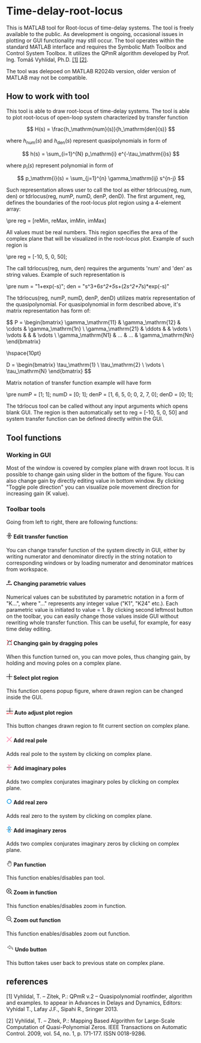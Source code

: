 # Time-delay-root-locus
This is MATLAB tool for Root-locus of time-delay systems.
The tool is freely available to the public. As development is ongoing, occasional issues in plotting or GUI functionality may still occur.
The tool operates within the standard MATLAB interface and requires the Symbolic Math Toolbox and Control System Toolbox. It utilizes the QPmR algorithm developed by Prof. Ing. Tomáš Vyhlídal, Ph.D. [[1]](#1) [[2]](#2).

The tool was delepoed on MATLAB R2024b version, older version of MATLAB may not be compatible.

## How to work with tool

This tool is able to draw root-locus of time-delay systems. The tool is able to plot root-locus of open-loop system characterized by transfer function

$$ H(s) = \frac{h_\mathrm{num}(s)}{h_\mathrm{den}(s)} $$

where $h_\mathrm{num}(s)$ and $h_\mathrm{den}(s)$ represent quasipolynomials in form of

$$ 
h(s) = \sum_{i=1}^{N} p_\mathrm{i} e^{-\tau_\mathrm{i}s}
$$

where $p_\mathrm{i}(s)$ represent polynomial in form of

$$
p_\mathrm{i}(s) = \sum_{j=1}^{n} \gamma_\mathrm{ij} s^{n-j}
$$

Such representation allows user to call the tool as either tdrlocus(reg, num, den) or tdrlocus(reg, numP, numD, denP, denD).
The first argument, reg, defines the boundaries of the root-locus plot region using a 4-element array:

\pre
reg = [reMin, reMax, imMin, imMax]
</pre>

All values must be real numbers. This region specifies the area of the complex plane that will be visualized in the root-locus plot.
Example of such region is

\pre
reg = [-10, 5, 0, 50];
</pre>

The call tdrlocus(reg, num, den) requires the arguments 'num' and 'den' as string values. Example of such representation is 

\pre
num = "1+exp(-s)";
den = "s^3+6*s^2+5*s+(2*s^2+7*s)*exp(-s)"
</pre>

The tdrlocus(reg, numP, numD, denP, denD) utilizes matrix representation of the quasipolynomial. For quasipolynomial in form described above, it's matrix representation has form of: 

$$
P =
\begin{bmatrix}
\gamma_\mathrm{11} & \gamma_\mathrm{12} & \cdots & \gamma_\mathrm{1n} \\
\gamma_\mathrm{21} & \ddots & & \vdots \\
\vdots & & & \vdots \\
\gamma_\mathrm{N1} & ... & ... & \gamma_\mathrm{Nn}
\end{bmatrix}

\hspace{10pt}

D =
\begin{bmatrix}
\tau_\mathrm{1}  \\
\tau_\mathrm{2} \\
\vdots \\
\tau_\mathrm{N}
\end{bmatrix}
$$

Matrix notation of transfer function example will have form

\pre
numP = [1; 1];
numD = [0; 1];
denP = [1, 6, 5, 0; 0, 2, 7, 0];
denD = [0; 1];
</pre>

The tdrlocus tool can be called without any input arguments which opens blank GUI. The region is then automatically set to reg = [-10, 5, 0, 50] and system transfer function can be defined directly within the GUI.

## Tool functions

### Working in GUI

Most of the window is covered by complex plane with drawn root locus. It is possible to change gain using slider in the bottom of the figure. You can also change gain by directly editing value in bottom window. By clicking "Toggle pole direction" you can visualize pole movement direction for increasing gain (K value).

### Toolbar tools
Going from left to right, there are following functions:

#### ![Edit transfer function](images/fraction2_icon.png) Edit transfer function 
You can change transfer function of the system directly in GUI, either by writing numerator and denominator directly in the string notation to corresponding windows or by loading numerator and denominator matrices from workspace.

#### ![Changing parametric values](images/var_param_icon.png) Changing parametric values 
Numerical values can be substituted by parametric notation in a form of "K...", where "..." represents any integer value ("K1", "K24" etc.). Each parametric value is initiated to value = 1. By clicking second leftmost button on the toolbar, you can easily change those values inside GUI without rewriting whole transfer function. This can be useful, for example, for easy time delay editing.

#### ![Changing gain by dragging poles](images/move_poles_icon.png) Changing gain by dragging poles 
When this function turned on, you can move poles, thus changing gain, by holding and moving poles on a complex plane.

#### ![Select plot region](images/region_icon_16px.png) Select plot region 
This function opens popup figure, where drawn region can be changed inside the GUI.

#### ![Auto adjust plot region](images/region_auto_icon_18px.png) Auto adjust plot region 
This button changes drawn region to fit current section on complex plane.

#### ![Add real pole](images/pole_icon.png) Add real pole 
Adds real pole to the system by clicking on complex plane.

#### ![Add imaginary poles](images/poles_icon.png) Add imaginary poles 
Adds two complex conjurates imaginary poles by clicking on complex plane.

#### ![Add real zero](images/zero_icon.png) Add real zero 
Adds real zero to the system by clicking on complex plane.

#### ![Add imaginary zeros](images/zeros_icon.png) Add imaginary zeros 
Adds two complex conjurates imaginary zeros by clicking on complex plane.

#### ![Pan function](images/pan_icon.png) Pan function 
This function enables/disables pan tool.

#### ![Zoom in function](images/zoom_in_icon.png) Zoom in function 
This function enables/disables zoom in function.

#### ![Zoom out function](images/zoom_out_icon.png) Zoom out function 
This function enables/disables zoom out function.

#### ![Undo button](images/undo_icon.png) Undo button 
This button takes user back to previous state on complex plane.

## references
<a id="1">[1]</a>
Vyhlídal, T. – Zítek, P.: QPmR v.2 – Quasipolynomial rootfinder, algorithm and examples. to appear in Advances in Delays and Dynamics, Editors: Vyhídal T., Lafay J.F., Sipahi R., Sringer 2013.

<a id="2">[2]</a>
Vyhlídal, T. – Zítek, P.: Mapping Based Algorithm for Large-Scale Computation of Quasi-Polynomial Zeros. IEEE Transactions on Automatic Control. 2009, vol. 54, no. 1, p. 171-177. ISSN 0018-9286.
